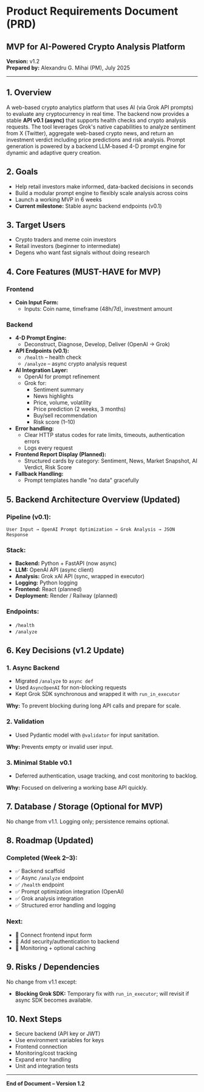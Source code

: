 # Product Requirements Document (PRD)
## MVP for AI-Powered Crypto Analysis Platform

**Version:** v1.2  
**Prepared by:** Alexandru G. Mihai (PM), July 2025

---

## 1. Overview

A web-based crypto analytics platform that uses AI (via Grok API prompts) to evaluate any cryptocurrency in real time. The backend now provides a stable **API v0.1 (async)** that supports health checks and crypto analysis requests. The tool leverages Grok's native capabilities to analyze sentiment from X (Twitter), aggregate web-based crypto news, and return an investment verdict including price predictions and risk analysis. Prompt generation is powered by a backend LLM-based 4-D prompt engine for dynamic and adaptive query creation.

## 2. Goals

- Help retail investors make informed, data-backed decisions in seconds
- Build a modular prompt engine to flexibly scale analysis across coins
- Launch a working MVP in 6 weeks
- **Current milestone:** Stable async backend endpoints (v0.1)

## 3. Target Users

- Crypto traders and meme coin investors
- Retail investors (beginner to intermediate)
- Degens who want fast signals without doing research

## 4. Core Features (MUST-HAVE for MVP)

### Frontend
- **Coin Input Form:**
  - Inputs: Coin name, timeframe (48h/7d), investment amount

### Backend
- **4-D Prompt Engine:**
  - Deconstruct, Diagnose, Develop, Deliver (OpenAI → Grok)
- **API Endpoints (v0.1):**
  - `/health` – health check
  - `/analyze` – async crypto analysis request
- **AI Integration Layer:**
  - OpenAI for prompt refinement
  - Grok for:
    - Sentiment summary
    - News highlights
    - Price, volume, volatility
    - Price prediction (2 weeks, 3 months)
    - Buy/sell recommendation
    - Risk score (1–10)
- **Error handling:**
  - Clear HTTP status codes for rate limits, timeouts, authentication errors
  - Logs every request
- **Frontend Report Display (Planned):**
  - Structured cards by category: Sentiment, News, Market Snapshot, AI Verdict, Risk Score
- **Fallback Handling:**
  - Prompt templates handle "no data" gracefully

## 5. Backend Architecture Overview (Updated)

### Pipeline (v0.1):
```
User Input → OpenAI Prompt Optimization → Grok Analysis → JSON Response
```

### Stack:
- **Backend:** Python + FastAPI (now async)
- **LLM:** OpenAI API (async client)
- **Analysis:** Grok xAI API (sync, wrapped in executor)
- **Logging:** Python logging
- **Frontend:** React (planned)
- **Deployment:** Render / Railway (planned)

### Endpoints:
- `/health`
- `/analyze`

## 6. Key Decisions (v1.2 Update)

### 1. Async Backend
- Migrated `/analyze` to `async def`
- Used `AsyncOpenAI` for non-blocking requests
- Kept Grok SDK synchronous and wrapped it with `run_in_executor`

**Why:** To prevent blocking during long API calls and prepare for scale.

### 2. Validation
- Used Pydantic model with `@validator` for input sanitation.

**Why:** Prevents empty or invalid user input.

### 3. Minimal Stable v0.1
- Deferred authentication, usage tracking, and cost monitoring to backlog.

**Why:** Focused on delivering a working base API quickly.

## 7. Database / Storage (Optional for MVP)

No change from v1.1. Logging only; persistence remains optional.

## 8. Roadmap (Updated)

### Completed (Week 2–3):
- ✅ Backend scaffold
- ✅ Async `/analyze` endpoint
- ✅ `/health` endpoint
- ✅ Prompt optimization integration (OpenAI)
- ✅ Grok analysis integration
- ✅ Structured error handling and logging

### Next:
- 🔄 Connect frontend input form
- 🔄 Add security/authentication to backend
- 🔄 Monitoring + optional caching

## 9. Risks / Dependencies

No change from v1.1 except:
- **Blocking Grok SDK:** Temporary fix with `run_in_executor`; will revisit if async SDK becomes available.

## 10. Next Steps

- Secure backend (API key or JWT)
- Use environment variables for keys
- Frontend connection
- Monitoring/cost tracking
- Expand error handling
- Unit and integration tests

---

**End of Document – Version 1.2**
